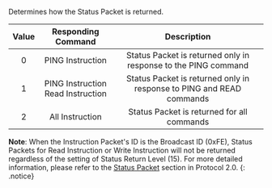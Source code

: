 Determines how the Status Packet is returned.

| Value |          Responding Command            |                     Description                                      |
|:--:|:-----------------------------------------:|:--------------------------------------------------------------------:|
|  0 |              PING Instruction             | Status Packet is returned only in response to the PING command       |
|  1 |   PING Instruction<br />Read Instruction  | Status Packet is returned only in response to PING and READ commands |
|  2 |              All Instruction              | Status Packet is returned for all commands                           |

**Note**: When the Instruction Packet's ID is the Broadcast ID (0xFE), Status Packets for Read Instruction or Write Instruction will not be returned regardless of the setting of Status Return Level (15). For more detailed information, please refer to the [Status Packet] section in Protocol 2.0.
{: .notice}

[Status Packet]: /docs/en/dxl/protocol2/#status-packet